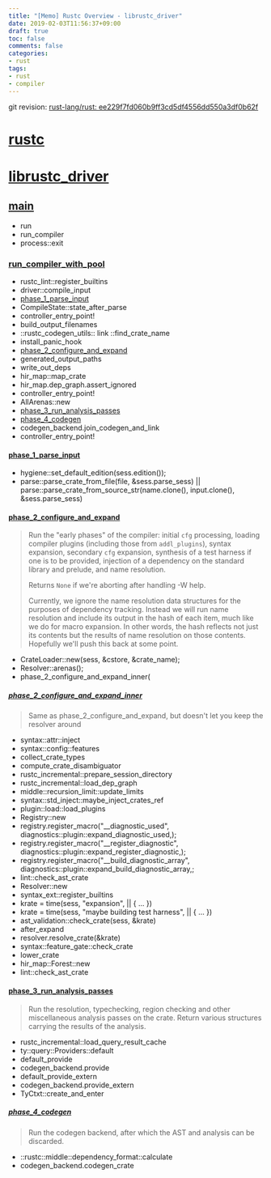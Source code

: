 ```yaml
---
title: "[Memo] Rustc Overview - librustc_driver"
date: 2019-02-03T11:56:37+09:00
draft: true
toc: false
comments: false
categories:
- rust
tags:
- rust
- compiler
---
```


git revision: [rust-lang/rust: ee229f7fd060b9ff3cd5df4556dd550a3df0b62f](https://github.com/rust-lang/rust/tree/ee229f7fd060b9ff3cd5df4556dd550a3df0b62f)

# [rustc](https://github.com/rust-lang/rust/tree/ee229f7fd060b9ff3cd5df4556dd550a3df0b62f/src/rustc)

# [librustc_driver](https://github.com/rust-lang/rust/tree/ee229f7fd060b9ff3cd5df4556dd550a3df0b62f/src/librustc_driver)

## [main](https://github.com/rust-lang/rust/blob/ee229f7fd060b9ff3cd5df4556dd550a3df0b62f/src/librustc_driver/lib.rs#L1630)
 - run
  - run_compiler
  - process::exit

### [run_compiler_with_pool](https://github.com/rust-lang/rust/blob/ee229f7fd060b9ff3cd5df4556dd550a3df0b62f/src/librustc_driver/lib.rs#L433)
- rustc_lint::register_builtins
- driver::compile_input
 - [phase_1_parse_input](#phase_1)
 - CompileState::state_after_parse
 - controller_entry_point!
 - build_output_filenames
 - ::rustc_codegen_utils:: link ::find_crate_name
 - install_panic_hook
 - [phase_2_configure_and_expand](#phase_2)
 - generated_output_paths
 - write_out_deps
 - hir_map::map_crate
 - hir_map.dep_graph.assert_ignored
 - controller_entry_point!
 - AllArenas::new
 - [phase_3_run_analysis_passes](#phase_3)
  - [phase_4_codegen](#phase_4)
 - codegen_backend.join_codegen_and_link
 - controller_entry_point!

<a id="phase_1"></a>
#### [phase_1_parse_input](https://github.com/rust-lang/rust/blob/ee229f7fd060b9ff3cd5df4556dd550a3df0b62f/src/librustc_driver/driver.rs#L644)
- hygiene::set_default_edition(sess.edition());
- parse::parse_crate_from_file(file, &sess.parse_sess) || parse::parse_crate_from_source_str(name.clone(), input.clone(), &sess.parse_sess)

<a id="phase_2"></a>
#### [phase_2_configure_and_expand](https://github.com/rust-lang/rust/blob/ee229f7fd060b9ff3cd5df4556dd550a3df0b62f/src/librustc_driver/driver.rs#L721)

> Run the "early phases" of the compiler: initial `cfg` processing,
> loading compiler plugins (including those from `addl_plugins`),
> syntax expansion, secondary `cfg` expansion, synthesis of a test
> harness if one is to be provided, injection of a dependency on the
> standard library and prelude, and name resolution.
> 
> Returns `None` if we're aborting after handling -W help.
> 
> Currently, we ignore the name resolution data structures for the purposes of dependency
> tracking. Instead we will run name resolution and include its output in the hash of each
> item, much like we do for macro expansion. In other words, the hash reflects not just
> its contents but the results of name resolution on those contents. Hopefully we'll push
> this back at some point.

- CrateLoader::new(sess, &cstore, &crate_name);
-  Resolver::arenas();
-  phase_2_configure_and_expand_inner(

##### [phase_2_configure_and_expand_inner](https://github.com/rust-lang/rust/blob/ee229f7fd060b9ff3cd5df4556dd550a3df0b62f/src/librustc_driver/driver.rs#L778)

> Same as phase_2_configure_and_expand, but doesn't let you keep the resolver around

- syntax::attr::inject
- syntax::config::features
- collect_crate_types
- compute_crate_disambiguator
- rustc_incremental::prepare_session_directory
- rustc_incremental::load_dep_graph
- middle::recursion_limit::update_limits
- syntax::std_inject::maybe_inject_crates_ref
- plugin::load::load_plugins
- Registry::new
- registry.register_macro("__diagnostic_used", diagnostics::plugin::expand_diagnostic_used,);
- registry.register_macro("__register_diagnostic", diagnostics::plugin::expand_register_diagnostic,);
- registry.register_macro("__build_diagnostic_array", diagnostics::plugin::expand_build_diagnostic_array,;
- lint::check_ast_crate
- Resolver::new
- syntax_ext::register_builtins
- krate = time(sess, "expansion", || { ... })
- krate = time(sess, "maybe building test harness", || { ... })
- ast_validation::check_crate(sess, &krate)
- after_expand
- resolver.resolve_crate(&krate)
- syntax::feature_gate::check_crate
- lower_crate
- hir_map::Forest::new
- lint::check_ast_crate

<a id="phase_3"></a>
#### [phase_3_run_analysis_passes](https://github.com/rust-lang/rust/blob/ee229f7fd060b9ff3cd5df4556dd550a3df0b62f/src/librustc_driver/driver.rs#L1173)

> Run the resolution, typechecking, region checking and other
> miscellaneous analysis passes on the crate. Return various
> structures carrying the results of the analysis.

- rustc_incremental::load_query_result_cache
- ty::query::Providers::default
- default_provide
- codegen_backend.provide
- default_provide_extern
- codegen_backend.provide_extern
- TyCtxt::create_and_enter

<a id="phase_4"></a>
##### [phase_4_codegen](https://github.com/rust-lang/rust/blob/ee229f7fd060b9ff3cd5df4556dd550a3df0b62f/src/librustc_driver/driver.rs#L1325)

> Run the codegen backend, after which the AST and analysis can be discarded.

- ::rustc::middle::dependency_format::calculate
- codegen_backend.codegen_crate






<!--more-->
